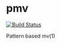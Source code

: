 # pmv

[![Build Status](https://travis-ci.org/sgryjp/pmv.svg?branch=master)](https://travis-ci.org/sgryjp/pmv)

Pattern based mv(1)
